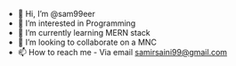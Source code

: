 - 👋 Hi, I’m @sam99eer
- 👀 I’m interested in Programming
- 🌱 I’m currently learning MERN stack
- 💞️ I’m looking to collaborate on a MNC
- 📫 How to reach me - Via email samirsaini99@gmail.com

<!---
sam99eer/sam99eer is a ✨ special ✨ repository because its `README.md` (this file) appears on your GitHub profile.
You can click the Preview link to take a look at your changes.
--->
